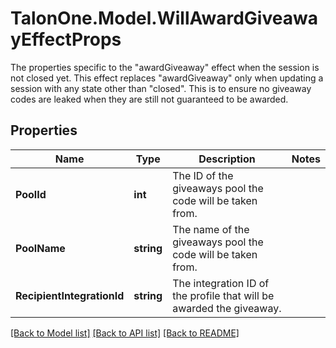 # TalonOne.Model.WillAwardGiveawayEffectProps
The properties specific to the \"awardGiveaway\" effect when the session is not closed yet. This effect replaces \"awardGiveaway\" only when updating a session with any state other than \"closed\". This is to ensure no giveaway codes are leaked when they are still not guaranteed to be awarded.
## Properties

Name | Type | Description | Notes
------------ | ------------- | ------------- | -------------
**PoolId** | **int** | The ID of the giveaways pool the code will be taken from. | 
**PoolName** | **string** | The name of the giveaways pool the code will be taken from. | 
**RecipientIntegrationId** | **string** | The integration ID of the profile that will be awarded the giveaway. | 

[[Back to Model list]](../README.md#documentation-for-models) [[Back to API list]](../README.md#documentation-for-api-endpoints) [[Back to README]](../README.md)


